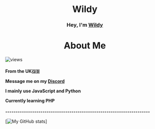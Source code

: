 <h1 align="center">Wildy</h1>
<h3 align="center">Hey, I'm <a href="https://e-z.bio/wild">Wildy</a></h3>

<h1 align="center">About Me</h1>

<img src="https://komarev.com/ghpvc/?username=imwildy10&label=Profile%20views&color=ffffff&style=flat" alt="views" /> </a>

<p><h4>From the <b>UK</b>🇬🇧</p>

<p>Message me on my <b><a href="https://discord.com/users/661332700896034850">Discord</a></b></p>

<p>I mainly use <b>JavaScript</b> and <b>Python</b></p>

<p>Currently learning <b>PHP</b></h4></p>

<b>----------------------------------------------------------------------</b>

[![My GitHub stats](https://github-readme-stats.vercel.app/api?username=imWildy&theme=dark)]